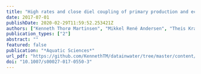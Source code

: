 ```yaml
---
title: "High rates and close diel coupling of primary production and ecosystem respiration in small, oligotrophic lakes"
date: 2017-07-01
publishDate: 2020-02-29T11:59:52.253421Z
authors: ["Kenneth Thorø Martinsen", "Mikkel René Andersen", "Theis Kragh", "Kaj Sand-Jensen"]
publication_types: ["2"]
abstract: ""
featured: false
publication: "*Aquatic Sciences*"
url_pdf: "https://github.com/KennethTM/datainwater/tree/master/content/publication/martinsen-2017/high_rates_postprint.pdf"
doi: "10.1007/s00027-017-0550-3"
---
```


